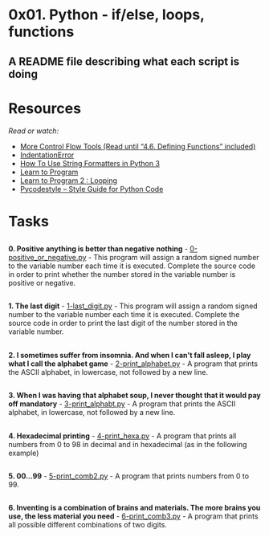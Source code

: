 # 0x01. Python - if/else, loops, functions

## A README file describing what each script is doing

# Resources
_Read or watch:_

 * [More Control Flow Tools (Read until “4.6. Defining Functions” included)](https://docs.python.org/3/tutorial/controlflow.html)
 * [IndentationError](https://www.youtube.com/watch?v=1QXOd2ZQs-Q)
 * [How To Use String Formatters in Python 3](https://www.digitalocean.com/community/tutorials/how-to-use-string-formatters-in-python-3)
 * [Learn to Program](https://www.youtube.com/playlist?list=PLGLfVvz_LVvTn3cK5e6LjhgGiSeVlIRwt)
 * [Learn to Program 2 : Looping](https://www.youtube.com/playlist?list=PLGLfVvz_LVvTn3cK5e6LjhgGiSeVlIRwt)
 * [Pycodestyle – Style Guide for Python Code](https://pypi.org/project/pycodestyle/)

##
# Tasks
##

__0. Positive anything is better than negative nothing__ - [0-positive_or_negative.py](./0-positive_or_negative.py) - This program will assign a random signed number to the variable number each time it is executed. Complete the source code in order to print whether the number stored in the variable number is positive or negative.
##
__1. The last digit__ - [1-last_digit.py](./1-last_digit.py) - This program will assign a random signed number to the variable number each time it is executed. Complete the source code in order to print the last digit of the number stored in the variable number.
##
__2. I sometimes suffer from insomnia. And when I can't fall asleep, I play what I call the alphabet game__ - [2-print_alphabet.py](./2-print_alphabet.py) - A program that prints the ASCII alphabet, in lowercase, not followed by a new line.
##
__3. When I was having that alphabet soup, I never thought that it would pay off
mandatory__ - [3-print_alphabt.py](./3-print_alphabt.py) - A program that prints the ASCII alphabet, in lowercase, not followed by a new line.
##
__4. Hexadecimal printing__ - [4-print_hexa.py](./4-print_hexa.py) - A program that prints all numbers from 0 to 98 in decimal and in hexadecimal (as in the following example)
##
__5. 00...99__ - [5-print_comb2.py](./5-print_comb2.py) - A program that prints numbers from 0 to 99.
##
__6. Inventing is a combination of brains and materials. The more brains you use, the less material you need__ - [6-print_comb3.py](./6-print_comb3.py) - A program that prints all possible different combinations of two digits.
##
